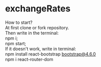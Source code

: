 # exchangeRates
How to start? <br />
At first clone or fork repository. <br />
Then write in the terminal: <br />
npm i; <br />
npm start; <br />
If it doesn't work, write in terminal: <br />
npm install react-bootstrap bootstrap@4.6.0 <br />
npm i react-router-dom 
